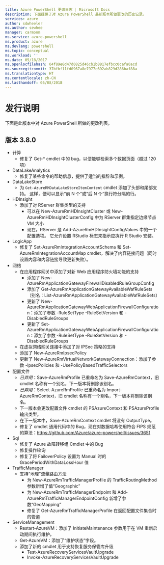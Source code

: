 ```yaml
---
title: Azure PowerShell 更改日志 | Microsoft Docs
description: 下面提供了对 Azure PowerShell 最新版本所做更改的历史记录。
services: azure
author: sdwheeler
ms.author: sewhee
manager: carmonm
ms.service: azure-powershell
ms.product: azure
ms.devlang: powershell
ms.topic: conceptual
ms.workload: ''
ms.date: 05/18/2017
ms.openlocfilehash: 04f89e8d47d0825d46cb1b8817efbcc0cafa0acd
ms.sourcegitcommit: 37bfbf11fd0967a8e7977c692ab829d286baf88a
ms.translationtype: HT
ms.contentlocale: zh-CN
ms.lasthandoff: 05/08/2018
---
```

# <a name="release-notes"></a>发行说明

下面是此版本中对 Azure PowerShell 所做的更改列表。

## <a name="version-380"></a>版本 3.8.0
* 计算
  - 修复了 Get-* cmdlet 中的 bug，以便能够检索多个数据页面（超过 120 项）
* DataLakeAnalytics
  - 修复了某些命令的帮助信息，提供了适当的措辞和示例。
* DataLakeStore
  - 为 `Get-AzureRMDataLakeStoreItemContent` cmdlet 添加了头部和尾部支持。 这样，便可以显示“前 N 个”或“后 N 个”换行符分隔的行。
* HDInsight
  - 添加了对 RServer 群集类型的支持
    + 可以在 New-AzureRmHDInsightCluster 或 New-AzureRmHDInsightClusterConfig 中为 RServer 群集指定边缘节点 VM 大小
    + 现在，RServer 是 Add-AzureRmHDInsightConfigValues 中的一个配置选项。 它允许设置 RStudio 标志来指示应执行 R Studio 安装。
* LogicApp
  - 修复了 Set-AzureRmIntegrationAccountSchema 和 Set-AzureRmIntegrationAccountMap cmdlet，解决了内容链接问题（同时设置内容和内容链接导致更新失败）。
* 网络
  - 在应用程序网关中添加了对新 Web 应用程序防火墙功能的支持
    + 添加了 New-AzureRmApplicationGatewayFirewallDisabledRuleGroupConfig
    + 添加了 Get-AzureRmApplicationGatewayAvailableWafRuleSets（别名：List-AzureRmApplicationGatewayAvailableWafRuleSets）
    + 更新了 New-AzureRmApplicationGatewayWebApplicationFirewallConfiguration：添加了参数 -RuleSetType -RuleSetVersion 和 -DisabledRuleGroups
    + 更新了 Set-AzureRmApplicationGatewayWebApplicationFirewallConfiguration：添加了参数 -RuleSetType -RuleSetVersion 和 -DisabledRuleGroups
  - 在虚拟网络网关连接中添加了对 IPSec 策略的支持
  - 添加了 New-AzureRmIpsecPolicy
  - 更新了 New-AzureRmVirtualNetworkGatewayConnection：添加了参数 -IpsecPolicies 和 -UsePolicyBasedTrafficSelectors
* 配置文件
  - *已弃用*：Save-AzureRmProfile 已重命名为 Save-AzureRmContext，旧 cmdlet 名称有一个别名，下一版本将删除该别名。
  - *已弃用*：Select-AzureRmProfile 已重命名为 Import-AzureRmContext，旧 cmdlet 名称有一个别名，下一版本将删除该别名。
  - 下一版本会更改配置文件 cmdlet 的 PSAzureContext 和 PSAzureProfile 输出类型。
  - 在下一版本中，Save-AzureRmContext cmdlet 将没有 OutputType。
  - 修复了 cmdlet 通用代码中的 Bug，现在对数据哈希使用符合 FIPS 规范的算法：https://github.com/Azure/azure-powershell/issues/3651
* Sql
  - 修复了 Azure 故障转移组 Cmdlet 中的 Bug
  - 修复操作轮询
  - 修复了将 FailoverPolicy 设置为 Manual 时的 GracePeriodWithDataLossHour 值
* TrafficManager
  - 支持“地理”流量路由方法
    + 为 New-AzureRmTrafficManagerProfile 的 TrafficRoutingMethod 参数新增了值“Geographic”
    + 为 New-AzureRmTrafficManagerEndpoint 和 Add-AzureRmTrafficManagerEndpointConfig 新增了参数“GeoMapping”
    + 修复了 Get-AzureRmTrafficManagerProfile 在返回配置文件集合时的管道
* ServiceManagement
  - Restart-AzureVM：添加了 InitiateMaintenance 参数用于在 VM 重新启动期间执行维护。
  - Get-AzureVM：添加了“维护状态”字段。
  - 添加了新的 cmdlet 用于支持恢复服务保管库升级
    + Test-AzureRecoveryServicesVaultUpgrade
    + Invoke-AzureRecoveryServicesVaultUpgrade
